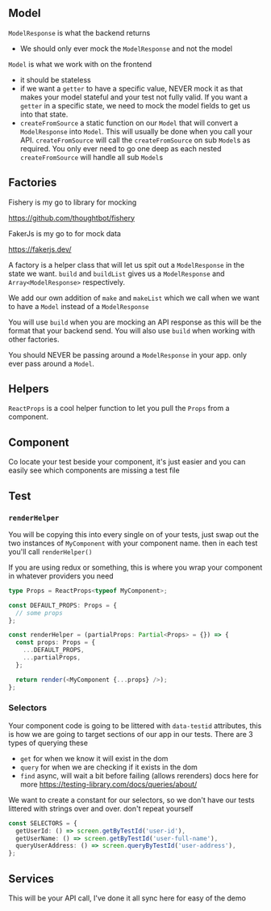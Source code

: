 ## Model

`ModelResponse` is what the backend returns
- We should only ever mock the `ModelResponse` and not the model


`Model` is what we work with on the frontend
- it should be stateless
- if we want a `getter` to have a specific value, NEVER mock it as that makes your model stateful and your test not fully valid. If you want a `getter` in a specific state, we need to mock the model fields to get us into that state.
- `createFromSource` a static function on our `Model` that will convert a `ModelResponse` into `Model`. This will usually be done when you call your API. `createFromSource` will call the `createFromSource` on sub `Model`s as required. You only ever need to go one deep as each nested `createFromSource` will handle all sub `Model`s

## Factories
Fishery is my go to library for mocking

https://github.com/thoughtbot/fishery

FakerJs is my go to for mock data

https://fakerjs.dev/


A factory is a helper class that will let us spit out a `ModelResponse` in the state we want.
`build` and `buildList` gives us a `ModelResponse` and `Array<ModelResponse>` respectively.

We add our own addition of `make` and `makeList` which we call when we want to have a `Model` instead of a `ModelResponse`

You will use `build` when you are mocking an API response as this will be the format that your backend send. You will also use `build` when working with other factories.

You should NEVER be passing around a `ModelResponse` in your app. only ever pass around a `Model`.

## Helpers
`ReactProps` is a cool helper function to let you pull the `Props` from a component.

## Component
Co locate your test beside your component, it's just easier and you can easily see which components are missing a test file

## Test

### `renderHelper`
You will be copying this into every single on of your tests, just swap out the two instances of `MyComponent` with your component name.
then in each test you'll call `renderHelper()`

If you are using redux or something, this is where you wrap your component in whatever providers you need

```TypeScript
type Props = ReactProps<typeof MyComponent>;

const DEFAULT_PROPS: Props = {
  // some props
};

const renderHelper = (partialProps: Partial<Props> = {}) => {
  const props: Props = {
    ...DEFAULT_PROPS,
    ...partialProps,
  };

  return render(<MyComponent {...props} />);
};
```

### Selectors

Your component code is going to be littered with `data-testid` attributes, this is how we are going to target sections of our app in our tests.
There are 3 types of querying these
- `get` for when we know it will exist in the dom
- `query` for when we are checking if it exists in the dom
- `find` async, will wait a bit before failing (allows rerenders)
docs here for more https://testing-library.com/docs/queries/about/

We want to create a constant for our selectors, so we don't have our tests littered with strings over and over. don't repeat yourself
```TypeScript
const SELECTORS = {
  getUserId: () => screen.getByTestId('user-id'),
  getUserName: () => screen.getByTestId('user-full-name'),
  queryUserAddress: () => screen.queryByTestId('user-address'),
};
```

## Services
This will be your API call, I've done it all sync here for easy of the demo

